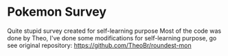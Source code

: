 # Pokemon Survey

Quite stupid survey created for self-learning purpose
Most of the code was done by Theo, I've done some modifications for self-learning purpose, go see original repository: https://github.com/TheoBr/roundest-mon
